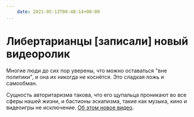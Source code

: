```yaml
---
    date: 2021-05-13T00:48:14+00:00
...
```


# Либертарианцы [записали] новый видеоролик

Многие люди до сих пор уверены, что можно оставаться "вне политики", и она их никогда не коснётся. Это сладкая ложь и самообман.

Сущность авторитаризма такова, что его щупальца проникают во все сферы нашей жизни, и бастионы эскапизма, такие как музыка, кино и видеоигры не исключение. [Об этом новое видео](https://www.youtube.com/watch?v=wvVNzEUYV-8).
